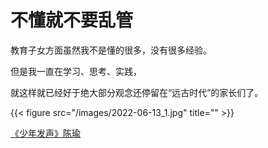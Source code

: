 # 不懂就不要乱管

教育子女方面虽然我不是懂的很多，没有很多经验。
<!--more-->
但是我一直在学习、思考、实践，
<!--more-->
就这样就已经好于绝大部分观念还停留在“远古时代”的家长们了。

{{< figure src="/images/2022-06-13_1.jpg" title="" >}}


[《少年发声》陈瑜 ](https://weread.qq.com/book-detail?type=1&senderVid=37432009&v=45032570725cad7345009bfkcfc32da010cfcd208495488 "微信读书")



